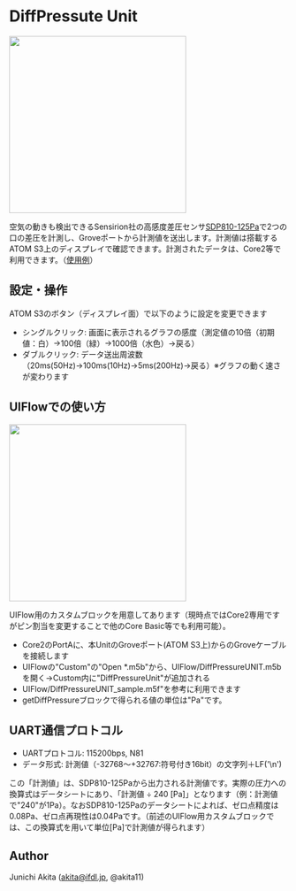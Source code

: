 # DiffPressute Unit

<img src="https://github.com/akita11/DifferentialPressureUNIT/blob/main/DiffPressureUnit.jpg" width="320px">

空気の動きも検出できるSensirion社の高感度差圧センサ[SDP810-125Pa](https://www.sensirion.com/jp/products/product-catalog/SDP810-125Pa/)で2つの口の差圧を計測し、Groveポートから計測値を送出します。計測値は搭載するATOM S3上のディスプレイで確認できます。計測されたデータは、Core2等で利用できます。（[使用例](https://twitter.com/akita11/status/1758277269104336898)）

## 設定・操作

ATOM S3のボタン（ディスプレイ面）で以下のように設定を変更できます

- シングルクリック: 画面に表示されるグラフの感度（測定値の10倍（初期値：白）→100倍（緑）→1000倍（水色）→戻る）
- ダブルクリック: データ送出周波数（20ms(50Hz)→100ms(10Hz)→5ms(200Hz)→戻る）※グラフの動く速さが変わります


## UIFlowでの使い方

<img src="https://github.com/akita11/DifferentialPressureUNIT/blob/main/UIFlow_sample.png" width="320px">

UIFlow用のカスタムブロックを用意してあります（現時点ではCore2専用ですがピン割当を変更することで他のCore Basic等でも利用可能）。

- Core2のPortAに、本UnitのGroveポート(ATOM S3上)からのGroveケーブルを接続します
- UIFlowの"Custom"の"Open *.m5b"から、UIFlow/DiffPressureUNIT.m5b を開く→Custom内に"DiffPressureUnit"が追加される
- UIFlow/DiffPressureUNIT_sample.m5f"を参考に利用できます
- getDiffPressureブロックで得られる値の単位は"Pa"です。


## UART通信プロトコル

- UARTプロトコル: 115200bps, N81
- データ形式: 計測値（-32768〜+32767:符号付き16bit）の文字列＋LF('\n')

この「計測値」は、SDP810-125Paから出力される計測値です。実際の圧力への換算式はデータシートにあり、「計測値 ÷ 240 [Pa]」となります（例：計測値で"240"が1Pa）。なおSDP810-125Paのデータシートによれば、ゼロ点精度は0.08Pa、ゼロ点再現性は0.04Paです。（前述のUIFlow用カスタムブロックでは、この換算式を用いて単位[Pa]で計測値が得られます）

## Author

Junichi Akita (akita@ifdl.jp, @akita11)





